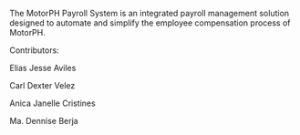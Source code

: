 The MotorPH Payroll System is an integrated payroll management solution designed to automate and simplify the employee compensation process of MotorPH.



Contributors:

Elias Jesse Aviles

Carl Dexter Velez

Anica Janelle Cristines

Ma. Dennise Berja
